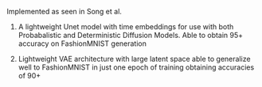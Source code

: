 Implemented as seen in Song et al. 

1. A lightweight Unet model with time embeddings for use with both Probabalistic and Deterministic Diffusion Models. Able to obtain 95+ accuracy on FashionMNIST generation

2. Lightweight VAE architecture with large latent space able to generalize well to FashionMNIST in just one epoch of training obtaining accuracies of 90+
